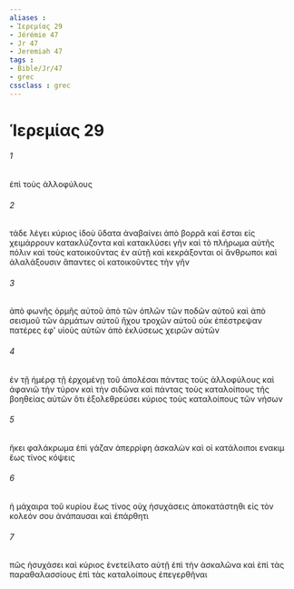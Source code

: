 ```yaml
---
aliases : 
- Ἱερεμίας 29
- Jérémie 47
- Jr 47
- Jeremiah 47
tags : 
- Bible/Jr/47
- grec
cssclass : grec
---
```


# Ἱερεμίας 29

###### 1
ἐπὶ τοὺς ἀλλοφύλους
###### 2
τάδε λέγει κύριος ἰδοὺ ὕδατα ἀναβαίνει ἀπὸ βορρᾶ καὶ ἔσται εἰς χειμάρρουν κατακλύζοντα καὶ κατακλύσει γῆν καὶ τὸ πλήρωμα αὐτῆς πόλιν καὶ τοὺς κατοικοῦντας ἐν αὐτῇ καὶ κεκράξονται οἱ ἄνθρωποι καὶ ἀλαλάξουσιν ἅπαντες οἱ κατοικοῦντες τὴν γῆν
###### 3
ἀπὸ φωνῆς ὁρμῆς αὐτοῦ ἀπὸ τῶν ὁπλῶν τῶν ποδῶν αὐτοῦ καὶ ἀπὸ σεισμοῦ τῶν ἁρμάτων αὐτοῦ ἤχου τροχῶν αὐτοῦ οὐκ ἐπέστρεψαν πατέρες ἐφ' υἱοὺς αὐτῶν ἀπὸ ἐκλύσεως χειρῶν αὐτῶν
###### 4
ἐν τῇ ἡμέρᾳ τῇ ἐρχομένῃ τοῦ ἀπολέσαι πάντας τοὺς ἀλλοφύλους καὶ ἀφανιῶ τὴν τύρον καὶ τὴν σιδῶνα καὶ πάντας τοὺς καταλοίπους τῆς βοηθείας αὐτῶν ὅτι ἐξολεθρεύσει κύριος τοὺς καταλοίπους τῶν νήσων
###### 5
ἥκει φαλάκρωμα ἐπὶ γάζαν ἀπερρίφη ἀσκαλὼν καὶ οἱ κατάλοιποι ενακιμ ἕως τίνος κόψεις
###### 6
ἡ μάχαιρα τοῦ κυρίου ἕως τίνος οὐχ ἡσυχάσεις ἀποκατάστηθι εἰς τὸν κολεόν σου ἀνάπαυσαι καὶ ἐπάρθητι
###### 7
πῶς ἡσυχάσει καὶ κύριος ἐνετείλατο αὐτῇ ἐπὶ τὴν ἀσκαλῶνα καὶ ἐπὶ τὰς παραθαλασσίους ἐπὶ τὰς καταλοίπους ἐπεγερθῆναι
